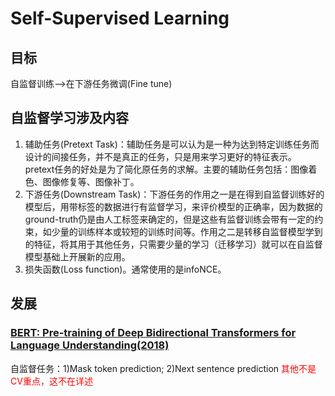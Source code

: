 # Self-Supervised Learning 
## 目标
自监督训练-->在下游任务微调(Fine tune)

## 自监督学习涉及内容

1. 辅助任务(Pretext Task)：辅助任务是可以认为是一种为达到特定训练任务而设计的间接任务，并不是真正的任务，只是用来学习更好的特征表示。pretext任务的好处是为了简化原任务的求解。主要的辅助任务包括：图像着色、图像修复等、图像补丁。
2. 下游任务(Downstream Task)：下游任务的作用之一是在得到自监督训练好的模型后，用带标签的数据进行有监督学习，来评价模型的正确率，因为数据的ground-truth仍是由人工标签来确定的，但是这些有监督训练会带有一定的约束，如少量的训练样本或较短的训练时间等。作用之二是转移自监督模型学到的特征，将其用于其他任务，只需要少量的学习（迁移学习）就可以在自监督模型基础上开展新的应用。
3. 损失函数(Loss function)。通常使用的是infoNCE。
## 发展

### [BERT: Pre-training of Deep Bidirectional Transformers for Language Understanding(2018)](https://arxiv.org/abs/1810.04805)
自监督任务：1)Mask token prediction; 2)Next sentence prediction
<font color='red'> 其他不是CV重点，这不在详述 </font>

### 